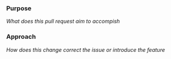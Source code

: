 ### Purpose
_What does this pull request aim to accompish_

### Approach
_How does this change correct the issue or introduce the feature_
